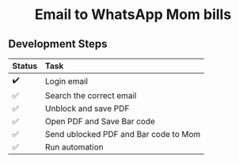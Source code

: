 <h1 align="center">Email to WhatsApp Mom bills</h1>

## Development Steps

Status | Task | 
:------------ | :-------------|
:heavy_check_mark: | Login email |
:white_check_mark: | Search the correct email |
:white_check_mark: | Unblock and save PDF |
:white_check_mark: | Open PDF and Save Bar code |
:white_check_mark: | Send ublocked PDF and Bar code to Mom |
:white_check_mark: | Run automation |
